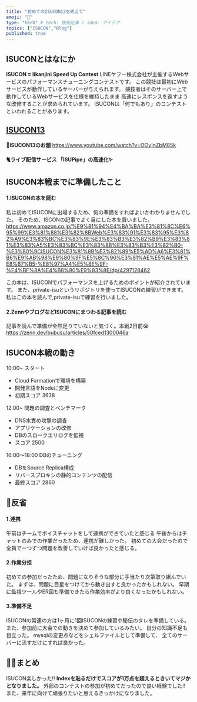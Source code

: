 ```yaml
---
title: "初めてのISUCON13を終えて"
emoji: "📑"
type: "tech" # tech: 技術記事 / idea: アイデア
topics: ["ISUCON","Blog"]
published: true
---
```


## ISUCONとはなにか
**ISUCON = Iikanjini Speed Up Contest**
LINEヤフー株式会社が主催するWebサービスのパフォーマンスチューニングコンテストです。
この競技は最初にWebサービスが動作しているサーバーが与えられます。
競技者はそのサーバー上で動作しているWebサービスを仕様を維持したまま
高速にレスポンスを返すような改修することが求められています。
ISUCONは「何でもあり」のコンテストといわれることがあります。

## [ISUCON13](https://isucon.net/)
📕**ISUCON13のお題**
https://www.youtube.com/watch?v=OOyInZbM85k

#### 🐈ライブ配信サービス 「ISUPipe」の高速化✨


## ISUCON本戦までに準備したこと
#### 1.ISUCONの本を読む
私は初めてISUCONに出場するため、何の準備をすればよいかわかりませんでした。
そのため、ISCONの記事でよく目にした本を買いました。
https://www.amazon.co.jp/%E9%81%94%E4%BA%BA%E3%81%8C%E6%95%99%E3%81%88%E3%82%8BWeb%E3%83%91%E3%83%95%E3%82%A9%E3%83%BC%E3%83%9E%E3%83%B3%E3%82%B9%E3%83%81%E3%83%A5%E3%83%BC%E3%83%8B%E3%83%B3%E3%82%B0-%E3%80%9CISUCON%E3%81%8B%E3%82%89%E5%AD%A6%E3%81%B6%E9%AB%98%E9%80%9F%E5%8C%96%E3%81%AE%E5%AE%9F%E8%B7%B5-%E8%97%A4%E5%8E%9F-%E4%BF%8A%E4%B8%80%E9%83%8E/dp/4297128462

この本は、ISUCONでパフォーマンスを上げるためのポイントが紹介されています。
また、private-isuというリポジトリを使ってISUCONの練習ができます。
私はこの本を読んで,private-isuで練習を行いました。

#### 2.ZennやブログなどISUCONにまつわる記事を読む
記事を読んで準備が全然足りていないと気づく。本戦2日前😭
https://zenn.dev/bubusu/articles/50fced1300046a

## ISUCON本戦の動き
10:00~ スタート
- Cloud Formationで環境を構築
- 開発言語をNodeに変更
- 初期スコア 3638

12:00~ 問題の調査とベンチマーク
- DNS水責め攻撃の調査
- アプリケーションの改修
- DBのスロークエリログを監視
- スコア 2500

16:00〜18:00 DBのチューニング
- DBをSource Replica構成
- リバースプロキシの静的コンテンツの配信
- 最終スコア 2860

## 🙇反省
#### 1.連携
午前はチームでボイスチャットをして連携ができていたと感じる
午後からはチャットのみでの作業だったため、連携が難しかった。
初めての大会だったので全員で一つずつ問題を改善していけば良かったと感じる。
#### 2.作業分担
初めての参加だったため、問題になりそうな部分に手当たり次第取り組んでいた。
まずは、問題に目星をつけてから動き出すと良かったかもしれない。
早期に監視ツールやER図も準備できたら作業効率がより良くなったかもしれない。
#### 3.準備不足
ISUCONの常連の方は1ヶ月に1回ISUCONの練習や秘伝のタレを準備している。
また、参加前に大会での動きを決めて参加しているみたい。
自分の知識不足も目立った。
mysqlの変更点などをシェルファイルとして準備して、
全てのサーバーに流すだけにすれば良かった。

## 🚴‍♂️まとめ
ISUCON楽しかった!!
**Indexを貼るだけでスコアが1万点を超えるときいてマジかとなりました。**
外部のコンテストの参加が初めてだったので良い経験でした!!
また、来年に向けて頑張りたいと思えるきっかけになりました。
